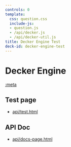 ```yaml
---
controls: 0
template:
  css: question.css
  include-js: 
  - question.js
  - /api/decker.js
  - /api/decker-util.js
title: Decker Engine Test
deck-id: decker-engine-test
---
```


# Decker Engine 

[:meta](deck-id)

## Test page

-   [api/test.html](/api/test.html)

## API Doc

-   [api/docs-page.html](/public/api/docs-page.html)
